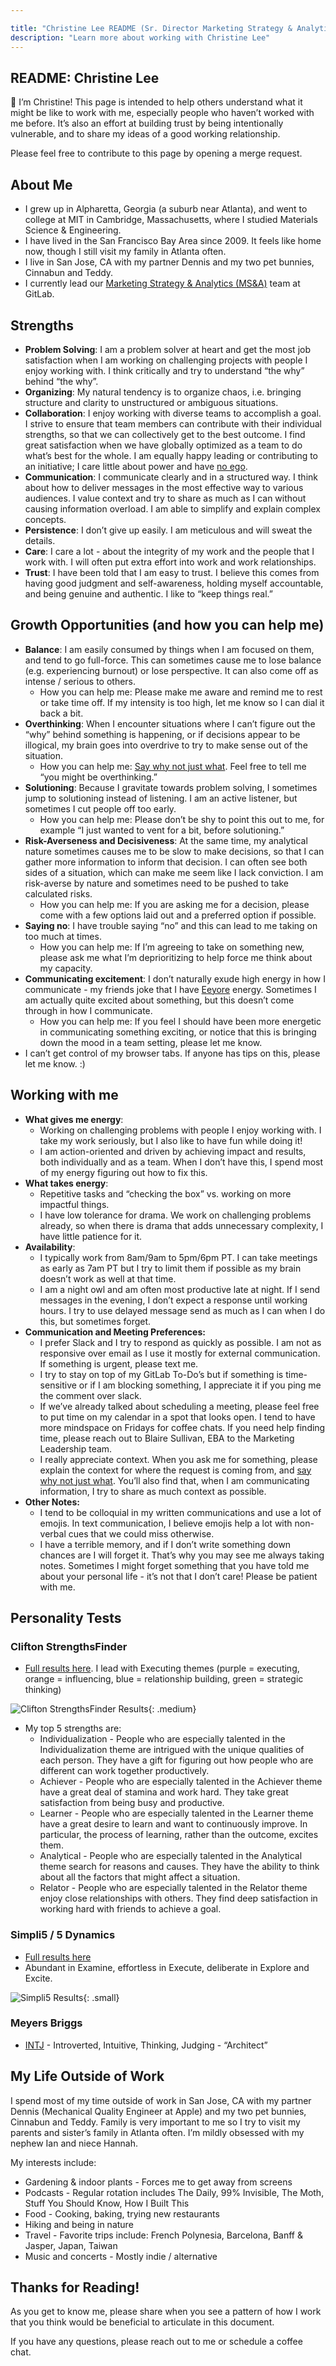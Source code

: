```yaml
---

title: "Christine Lee README (Sr. Director Marketing Strategy & Analytics)"
description: "Learn more about working with Christine Lee"
---
```








## README: Christine Lee

👋 I’m Christine! This page is intended to help others understand what it might be like to work with me, especially people who haven’t worked with me before. It’s also an effort at building trust by being intentionally vulnerable, and to share my ideas of a good working relationship.

Please feel free to contribute to this page by opening a merge request.

## About Me

- I grew up in Alpharetta, Georgia (a suburb near Atlanta), and went to college at MIT in Cambridge, Massachusetts, where I studied Materials Science & Engineering.
- I have lived in the San Francisco Bay Area since 2009. It feels like home now, though I still visit my family in Atlanta often.
- I live in San Jose, CA with my partner Dennis and my two pet bunnies, Cinnabun and Teddy.
- I currently lead our [Marketing Strategy & Analytics (MS&A)](https://about.gitlab.com/handbook/marketing/strategy-performance/) team at GitLab.

## Strengths

- **Problem Solving**: I am a problem solver at heart and get the most job satisfaction when I am working on challenging projects with people I enjoy working with. I think critically and try to understand “the why” behind “the why”.
- **Organizing**: My natural tendency is to organize chaos, i.e. bringing structure and clarity to unstructured or ambiguous situations.
- **Collaboration**: I enjoy working with diverse teams to accomplish a goal. I strive to ensure that team members can contribute with their individual strengths, so that we can collectively get to the best outcome. I find great satisfaction when we have globally optimized as a team to do what’s best for the whole. I am equally happy leading or contributing to an initiative; I care little about power and have [no ego](/handbook/values/#no-ego).
- **Communication**: I communicate clearly and in a structured way. I think about how to deliver messages in the most effective way to various audiences. I value context and try to share as much as I can without causing information overload. I am able to simplify and explain complex concepts.
- **Persistence**: I don’t give up easily. I am meticulous and will sweat the details.
- **Care**: I care a lot - about the integrity of my work and the people that I work with. I will often put extra effort into work and work relationships.
- **Trust**: I have been told that I am easy to trust. I believe this comes from having good judgment and self-awareness, holding myself accountable, and being genuine and authentic. I like to “keep things real.”

## Growth Opportunities (and how you can help me)

- **Balance**: I am easily consumed by things when I am focused on them, and tend to go full-force. This can sometimes cause me to lose balance (e.g. experiencing burnout) or lose perspective. It can also come off as intense / serious to others.
    - How you can help me: Please make me aware and remind me to rest or take time off. If my intensity is too high, let me know so I can dial it back a bit.
- **Overthinking**: When I encounter situations where I can’t figure out the “why” behind something is happening, or if decisions appear to be illogical, my brain goes into overdrive to try to make sense out of the situation.
    - How you can help me: [Say why not just what](/handbook/values/#say-why-not-just-what). Feel free to tell me “you might be overthinking.”
- **Solutioning**: Because I gravitate towards problem solving, I sometimes jump to solutioning instead of listening. I am an active listener, but sometimes I cut people off too early.
    - How you can help me: Please don’t be shy to point this out to me, for example “I just wanted to vent for a bit, before solutioning.”
- **Risk-Averseness and Decisiveness**: At the same time, my analytical nature sometimes causes me to be slow to make decisions, so that I can gather more information to inform that decision. I can often see both sides of a situation, which can make me seem like I lack conviction. I am risk-averse by nature and sometimes need to be pushed to take calculated risks.
    - How you can help me: If you are asking me for a decision, please come with a few options laid out and a preferred option if possible.
- **Saying no**: I have trouble saying “no” and this can lead to me taking on too much at times.
    - How you can help me: If I’m agreeing to take on something new, please ask me what I’m deprioritizing to help force me think about my capacity.
- **Communicating excitement**: I don’t naturally exude high energy in how I communicate - my friends joke that I have [Eeyore](https://miro.medium.com/max/800/0*ZU-aS7kBuJucwIMQ) energy. Sometimes I am actually quite excited about something, but this doesn’t come through in how I communicate.
    - How you can help me: If you feel I should have been more energetic in communicating something exciting, or notice that this is bringing down the mood in a team setting, please let me know.
- I can’t get control of my browser tabs. If anyone has tips on this, please let me know. :)

## Working with me

- **What gives me energy**:
    - Working on challenging problems with people I enjoy working with. I take my work seriously, but I also like to have fun while doing it!
    - I am action-oriented and driven by achieving impact and results, both individually and as a team. When I don’t have this, I spend most of my energy figuring out how to fix this.
- **What takes energy**:
    - Repetitive tasks and “checking the box” vs. working on more impactful things.
    - I have low tolerance for drama. We work on challenging problems already, so when there is drama that adds unnecessary complexity, I have little patience for it.
- **Availability**:
    - I typically work from 8am/9am to 5pm/6pm PT. I can take meetings as early as 7am PT but I try to limit them if possible as my brain doesn’t work as well at that time.
    - I am a night owl and am often most productive late at night. If I send messages in the evening, I don’t expect a response until working hours. I try to use delayed message send as much as I can when I do this, but sometimes forget.
- **Communication and Meeting Preferences:**
    - I prefer Slack and I try to respond as quickly as possible. I am not as responsive over email as I use it mostly for external communication. If something is urgent, please text me.
    - I try to stay on top of my GitLab To-Do’s but if something is time-sensitive or if I am blocking something, I appreciate it if you ping me the comment over slack.
    - If we’ve already talked about scheduling a meeting, please feel free to put time on my calendar in a spot that looks open. I tend to have more mindspace on Fridays for coffee chats. If you need help finding time, please reach out to Blaire Sullivan, EBA to the Marketing Leadership team.
    - I really appreciate context. When you ask me for something, please explain the context for where the request is coming from, and [say why not just what](/handbook/values/#say-why-not-just-what). You’ll also find that, when I am communicating information, I try to share as much context as possible.
- **Other Notes:**
    - I tend to be colloquial in my written communications and use a lot of emojis. In text communication, I believe emojis help a lot with non-verbal cues that we could miss otherwise.
    - I have a terrible memory, and if I don’t write something down chances are I will forget it. That’s why you may see me always taking notes. Sometimes I might forget something that you have told me about your personal life - it’s not that I don’t care! Please be patient with me.

## Personality Tests

### Clifton StrengthsFinder

- [Full results here](https://drive.google.com/file/d/1Km4ZXepxGFLtksmL-vx6L_wMDPzcmig9/view?usp=sharing). I lead with Executing themes (purple = executing, orange = influencing, blue = relationship building, green = strategic thinking)

![Clifton StrengthsFinder Results](/images/handbook/clee-clifton.png){: .medium}

- My top 5 strengths are:
    - Individualization - People who are especially talented in the Individualization theme are intrigued with the unique qualities of each person. They have a gift for figuring out how people who are different can work together productively.
    - Achiever - People who are especially talented in the Achiever theme have a great deal of stamina and work hard. They take great satisfaction from being busy and productive.
    - Learner - People who are especially talented in the Learner theme have a great desire to learn and want to continuously improve. In particular, the process of learning, rather than the outcome, excites them.
    - Analytical - People who are especially talented in the Analytical theme search for reasons and causes. They have the ability to think about all the factors that might affect a situation.
    - Relator - People who are especially talented in the Relator theme enjoy close relationships with others. They find deep satisfaction in working hard with friends to achieve a goal.

### Simpli5 / 5 Dynamics

- [Full results here](https://drive.google.com/file/d/16B7Sadw5K9gHO8vVuk2WTfAFDR7Ob5Yt/view?usp=sharing)
- Abundant in Examine, effortless in Execute, deliberate in Explore and Excite.

![Simpli5 Results](/images/handbook/clee-simpli5.png){: .small}

### Meyers Briggs

- [INTJ](https://www.16personalities.com/intj-personality) - Introverted, Intuitive, Thinking, Judging - “Architect”

## My Life Outside of Work

I spend most of my time outside of work in San Jose, CA with my partner Dennis (Mechanical Quality Engineer at Apple) and my two pet bunnies, Cinnabun and Teddy. Family is very important to me so I try to visit my parents and sister’s family in Atlanta often. I’m mildly obsessed with my nephew Ian and niece Hannah.

My interests include:

- Gardening & indoor plants - Forces me to get away from screens
- Podcasts - Regular rotation includes The Daily, 99% Invisible, The Moth, Stuff You Should Know, How I Built This
- Food - Cooking, baking, trying new restaurants
- Hiking and being in nature
- Travel - Favorite trips include: French Polynesia, Barcelona, Banff & Jasper, Japan, Taiwan
- Music and concerts - Mostly indie / alternative

## Thanks for Reading!

As you get to know me, please share when you see a pattern of how I work that you think would be beneficial to articulate in this document.

If you have any questions, please reach out to me or schedule a coffee chat.